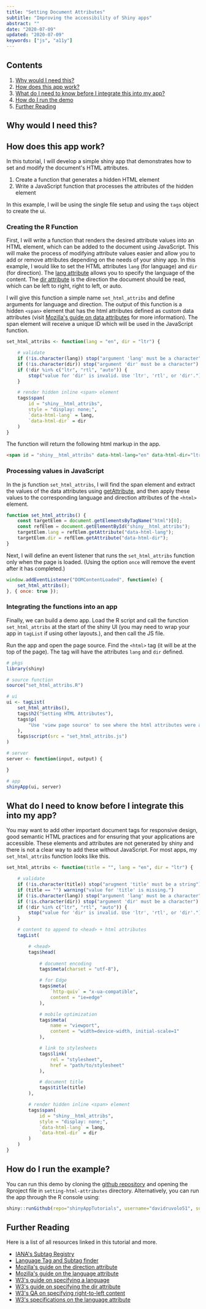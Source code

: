 ```yaml
---
title: "Setting Document Attributes"
subtitle: "Improving the accessibility of Shiny apps"
abstract: ""
date: "2020-07-09"
updated: "2020-07-09"
keywords: ["js", "a11y"]
---
```


## Contents

1. [Why would I need this?](#about)
2. [How does this app work?](#work)
3. [What do I need to know before I integrate this into my app?](#know)
4. [How do I run the demo](#run)
5. [Further Reading](#further-reading)

<!-- endexcerpt -->

<span id="about" />

## Why would I need this?



<span id="work" />

## How does this app work?

In this tutorial, I will develop a simple shiny app that demonstrates how to set and modify the document's HTML attributes.

1. Create a function that generates a hidden HTML element
2. Write a JavaScript function that processes the attributes of the hidden element

In this example, I will be using the single file setup and using the `tags` object to create the ui. 

### Creating the R Function

First, I will write a function that renders the desired attribute values into an HTML element, which can be added to the document using JavaScript. This will make the process of modifying attribute values easier and allow you to add or remove attributes depending on the needs of your shiny app. In this example, I would like to set the HTML attributes `lang` (for language) and `dir` (for direction). The [lang attribute](https://developer.mozilla.org/en-US/docs/Web/HTML/Global_attributes/lang) allows you to specify the language of the content. The [dir attribute](https://developer.mozilla.org/en-US/docs/Web/API/HTMLElement/dir) is the direction the document should be read, which can be left to right, right to left, or auto.

I will give this function a simple name `set_html_attribs` and define arguments for language and direction. The output of this function is a hidden `<span>` element that has the html attributes defined as custom data attributes (visit [Mozilla's guide on data attributes](https://developer.mozilla.org/en-US/docs/Learn/HTML/Howto/Use_data_attributes) for more information). The span element will receive a unique ID which will be used in the JavaScript function.

```r
set_html_attribs <- function(lang = "en", dir = "ltr") {

    # validate
    if (!is.character(lang)) stop("argument 'lang' must be a character")
    if (!is.character(dir)) stop("argument 'dir' must be a character")
    if (!dir %in% c("ltr", "rtl", "auto")) {
        stop("value for 'dir' is invalid. Use 'ltr', 'rtl', or 'dir'.")
    }

    # render hidden inline <span> element
    tags$span(
        id = "shiny__html_attribs",
        style = "display: none;",
        `data-html-lang` = lang,
        `data-html-dir` = dir
    )
}
```

The function will return the following html markup in the app.

```html
<span id = "shiny__html_attribs" data-html-lang="en" data-html-dir="ltr" style="display: none;"/>
```

### Processing values in JavaScript

In the js function `set_html_attribs`, I will find the span element and extract the values of the data attributes using [getAttribute](https://developer.mozilla.org/en-US/docs/Web/API/Element/getAttribute), and then apply these values to the corresponding language and direction attributes of the `<html>` element.

```js
function set_html_attribs() {
    const targetElem = document.getElementsByTagName("html")[0];
    const refElem = document.getElementById("shiny__html_attribs");
    targetElem.lang = refElem.getAttribute("data-html-lang");
    targetElem.dir = refElem.getAttribute("data-html-dir");
}
```

Next, I will define an event listener that runs the `set_html_attribs` function only when the page is loaded. (Using the option `once` will remove the event after it has completed.)

```js
window.addEventListener("DOMContentLoaded", function(e) {
    set_html_attribs();
}, { once: true });
```


### Integrating the functions into an app

Finally, we can build a demo app. Load the R script and call the function `set_html_attribs` at the start of the shiny UI (you may need to wrap your app in `tagList` if using other layouts.), and then call the JS file.

Run the app and open the page source. Find the `<html>` tag (it will be at the top of the page). The tag will have the attributes `lang` and `dir` defined.

```r
# pkgs
library(shiny)

# source function
source("set_html_attribs.R")

# ui
ui <- tagList(
    set_html_attribs(),
    tags$h2("Setting HTML Attributes"),
    tags$p(
        "Use 'view page source' to see where the html attributes were added."
    ),
    tags$script(src = "set_html_attribs.js")
)

# server
server <- function(input, output) {

}

# app
shinyApp(ui, server)
```

<span id="know" />

## What do I need to know before I integrate this into my app?

You may want to add other important document tags for responsive design, good semantic HTML practices and for ensuring that your applications are accessible. These elements and attributes are not generated by shiny and there is not a clear way to add these without JavaScript. For most apps, my `set_html_attribs` function looks like this.

```r
set_html_attribs <- function(title = "", lang = "en", dir = "ltr") {

    # validate
    if (!is.character(title)) stop("arugment 'title' must be a string")
    if (title == "") warning("value for 'title' is missing.")
    if (!is.character(lang)) stop("argument 'lang' must be a character")
    if (!is.character(dir)) stop("argument 'dir' must be a character")
    if (!dir %in% c("ltr", "rtl", "auto")) {
        stop("value for 'dir' is invalid. Use 'ltr', 'rtl', or 'dir'.")
    }

    # content to append to <head> + html attributes 
    tagList(

        # <head>
        tags$head(
            
            # document encoding
            tags$meta(charset = "utf-8"),

            # for Edge
            tags$meta(
                `http-quiv` = "x-ua-compatible",
                content = "ie=edge"
            ),

            # mobile optimization
            tags$meta(
                name = "viewport",
                content = "width=device-width, initial-scale=1"
            ),

            # link to stylesheets
            tags$link(
                rel = "stylesheet",
                href = "path/to/stylesheet"
            ),

            # document title
            tags$title(title)
        ),

        # render hidden inline <span> element
        tags$span(
            id = "shiny__html_attribs",
            style = "display: none;",
            `data-html-lang` = lang,
            `data-html-dir` = dir
        )
    )
}
```

<span id="run" />

## How do I run the example?

You can run this demo by cloning the [github repository](https://github.com/davidruvolo51/shinyAppTutorials) and opening the Rproject file in `setting-html-attributes` directory. Alternatively, you can run the app through the R console using:

```r
shiny::runGithub(repo="shinyAppTutorials", username="davidruvolo51", subdir="setting-html-attributes")
```

<span id="further-reading" />

## Further Reading

Here is a list of all resources linked in this tutorial and more.

- [IANA's Subtag Registry](https://www.iana.org/assignments/language-subtag-registry/language-subtag-registry)
- [Language Tag and Subtag finder](https://r12a.github.io/app-subtags/)
- [Mozilla's guide on the direction attribute](https://developer.mozilla.org/en-US/docs/Web/HTML/Global_attributes/dir)
- [Mozilla's guide on the language attribute](https://developer.mozilla.org/en-US/docs/Web/HTML/Global_attributes/lang)
- [W3's guide on specifying a language](https://www.w3.org/International/questions/qa-html-language-declarations)
- [W3's guide on specifying the dir attribute](https://www.w3.org/International/questions/qa-html-dir)
- [W3's QA on specifying right-to-left content](https://www.w3.org/International/questions/qa-scripts.en)
- [W3's specifications on the language attribute](https://www.w3.org/TR/html51/dom.html#the-lang-and-xmllang-attributes)


